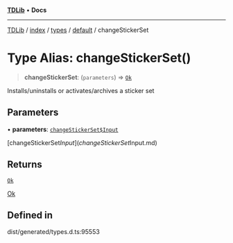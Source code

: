 [**TDLib**](../../../../../../README.md) • **Docs**

***

[TDLib](../../../../../../modules.md) / [index](../../../../../README.md) / [types](../../../README.md) / [default](../README.md) / changeStickerSet

# Type Alias: changeStickerSet()

> **changeStickerSet**: (`parameters`) => [`Ok`](Ok-1.md)

Installs/uninstalls or activates/archives a sticker set

## Parameters

• **parameters**: [`changeStickerSet$Input`](changeStickerSet$Input.md)

[changeStickerSet$Input](changeStickerSet$Input.md)

## Returns

[`Ok`](Ok-1.md)

[Ok](Ok-1.md)

## Defined in

dist/generated/types.d.ts:95553
